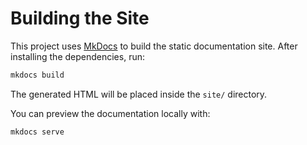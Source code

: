 # Building the Site

This project uses [MkDocs](https://www.mkdocs.org/) to build the static documentation site. After installing the dependencies, run:

```bash
mkdocs build
```

The generated HTML will be placed inside the `site/` directory.

You can preview the documentation locally with:

```bash
mkdocs serve
```

